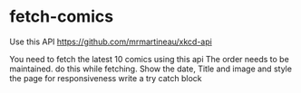 # fetch-comics

Use this API https://github.com/mrmartineau/xkcd-api

You need to fetch the latest 10 comics using this api
The order needs to be maintained. do this while fetching.
Show the date, Title and image and style the page for responsiveness
write a try catch block